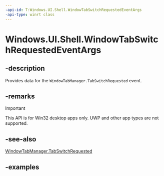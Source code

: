 ```yaml
---
-api-id: T:Windows.UI.Shell.WindowTabSwitchRequestedEventArgs
-api-type: winrt class
---
```


# Windows.UI.Shell.WindowTabSwitchRequestedEventArgs

<!--
public sealed class WindowTabSwitchRequestedEventArgs
-->

## -description

Provides data for the `WindowTabManager.TabSwitchRequested` event.

## -remarks

> [!IMPORTANT]
> This API is for Win32 desktop apps only. UWP and other app types are not supported.

## -see-also

[WindowTabManager.TabSwitchRequested](windowtabmanager_tabswitchrequested.md)

## -examples


